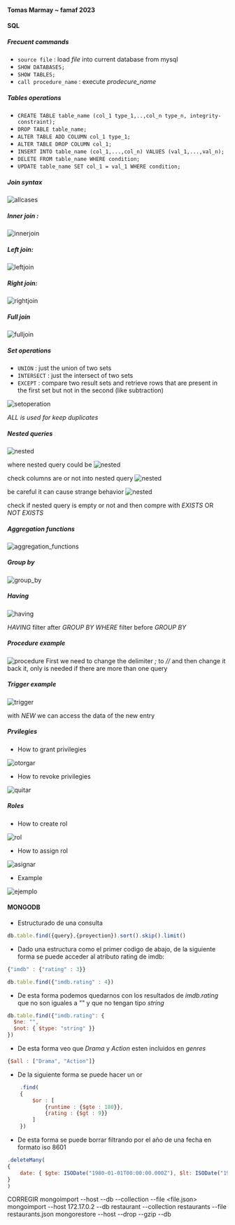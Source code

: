 #### Tomas Marmay ~ famaf 2023

#### SQL

##### Frecuent commands
- `source file` : load *file* into current database from mysql  
- `SHOW DATABASES;`
- `SHOW TABLES;`
- `call procedure_name` : execute *prodecure_name* 


##### Tables operations
- `CREATE TABLE table_name (col_1 type_1,..,col_n type_n, integrity-constraint);`
- `DROP TABLE table_name;`
- `ALTER TABLE ADD COLUMN col_1 type_1;`
- `ALTER TABLE DROP COLUMN col_1;` 
- `INSERT INTO table_name (col_1,...,col_n) VALUES (val_1,...,val_n);`
- `DELETE FROM table_name WHERE condition;`
- `UPDATE table_name SET col_1 = val_1 WHERE condition;`

##### Join syntax
![allcases](src/join.jpeg)

##### Inner join :
![innerjoin](src/inner_join.png) 

##### Left join:
![leftjoin](src/left_join.png)

##### Right join:
![rightjoin](src/right_join.png)

##### Full join 
![fulljoin](src/full_join.png)

##### Set operations
- `UNION` : just the union of two sets
- `INTERSECT` : just the intersect of two sets
- `EXCEPT` : compare two result sets and retrieve rows that are present in the first set but not in the second (like subtraction)
  
![setoperation](src/set_operation.png)

*ALL is used for keep duplicates*

##### Nested queries
![nested](src/nested1.png) 

where nested query could be 
![nested](src/nested2.png)

check columns are or not into nested query
![nested](src/nested3.png)

be careful it can cause strange behavior
![nested](src/nested4.png)

check if nested query is empty or not and then compre with *EXISTS* OR *NOT EXISTS*

##### Aggregation functions
![aggregation_functions](src/aggregation_functions.png)

##### Group by
![group_by](src/group_by.png)

##### Having
![having](src/having.png)

*HAVING* filter after *GROUP BY*
*WHERE* filter before *GROUP BY*

##### Procedure example
![procedure](src/prodecure.png)
First we need to change the delimiter *;* to *//* and then change it back it, only is needed if there are more than one query

##### Trigger example 
![trigger](src/trigger.png)

with *NEW* we can access the data of the new entry 

##### Prvilegies
- How to grant privilegies 
  
![otorgar](src/otorgar_privilegio.png)

- How to revoke privilegies
  
![quitar](src/revocar_privilegio.png)

##### Roles
- How to create rol
  
![rol](src/crear_rol.png)
- How to assign rol 
  
![asignar](src/asignar_rol.png)

- Example 
  
![ejemplo](src/asignar_rol.png)

#### MONGODB
- Estructurado de una consulta
```javascript
db.table.find({query},{proyection}).sort().skip().limit()
```
- Dado una estructura como el primer codigo de abajo, de la siguiente forma se puede acceder al atributo rating de imdb:
```javascript
{"imdb" : {"rating" : 3}}
```
```javascript
db.table.find({"imdb.rating" : 4})
```

- De esta forma podemos quedarnos con los resultados de *imdb.rating* que no son iguales a "" y que no tengan tipo *string*
```javascript
db.table.find({"imdb.rating": {
  $ne: "",
  $not: { $type: "string" }}
})
```
- De esta forma veo que *Drama* y *Action* esten incluidos en *genres*
```javascript
{$all : ["Drama", "Action"]} 
```
- De la siguiente forma se puede hacer un or 
```javascript
	.find(
	{
		$or : [
			{runtime : {$gte : 180}},
			{rating : {$gt : 9}}
		]
	})
```  
- De esta forma se puede borrar filtrando por el año de una fecha en formato iso 8601
```javascript
.deleteMany(
{
    date: { $gte: ISODate("1980-01-01T00:00:00.000Z"), $lt: ISODate("1981-01-01T00:00:00.000Z") }
}
)
```

CORREGIR 
mongoimport --host <host> --db <db name>  --collection <collection name> --file <file.json>
mongoimport --host 172.17.0.2 --db restaurant  --collection restaurants --file restaurants.json
mongorestore --host <host> --drop --gzip --db <db name> <dir name>

